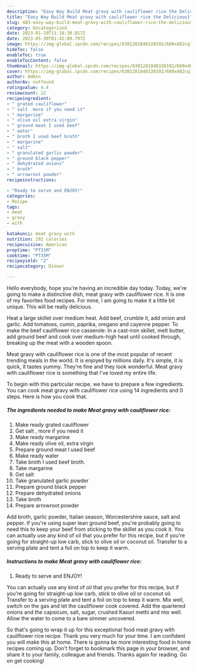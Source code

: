 ```yaml
---
description: "Easy Way Build Meat gravy with cauliflower rice the Delicious}"
title: "Easy Way Build Meat gravy with cauliflower rice the Delicious}"
slug: 483-easy-way-build-meat-gravy-with-cauliflower-rice-the-delicious
category: Uncategorized
date: 2023-01-29T11:18:30.817Z
date: 2023-05-30T01:42:09.797Z
image: https://img-global.cpcdn.com/recipes/6381281848328192/680x482cq70/meat-gravy-with-cauliflower-rice-recipe-main-photo.jpg
hideToc: false
enableToc: true
enableTocContent: false
thumbnail: https://img-global.cpcdn.com/recipes/6381281848328192/680x482cq70/meat-gravy-with-cauliflower-rice-recipe-main-photo.jpg
cover: https://img-global.cpcdn.com/recipes/6381281848328192/680x482cq70/meat-gravy-with-cauliflower-rice-recipe-main-photo.jpg
author: Admin
authorAv: notfound
ratingvalue: 4.4
reviewcount: 22
recipeingredient:
- " grated cauliflower"
- " salt  more if you need it"
- " margarine"
- " olive oil extra virgin"
- " ground meat I used beef"
- " water"
- " broth I used beef broth"
- " margarine"
- " salt"
- " granulated garlic powder"
- " ground black pepper"
- " dehydrated onions"
- " broth"
- " arrowroot powder"
recipeinstructions:

- "Ready to serve and ENJOY!"
categories:
- Recipe
tags:
- meat
- gravy
- with

katakunci: meat gravy with 
nutrition: 292 calories
recipecuisine: American
preptime: "PT31M"
cooktime: "PT35M"
recipeyield: "2"
recipecategory: Dinner

---
```



Hello everybody, hope you're having an incredible day today. Today, we're going to make a distinctive dish, meat gravy with cauliflower rice. It is one of my favorites food recipes. For mine, I am going to make it a little bit unique. This will be really delicious.

Heat a large skillet over medium heat. Add beef, crumble it, add onion and garlic. Add tomatoes, cumin, paprika, oregano and cayenne pepper. To make the beef cauliflower rice casserole: In a cast-iron skillet, melt butter, add ground beef and cook over medium-high heat until cooked through, breaking up the meat with a wooden spoon.

Meat gravy with cauliflower rice is one of the most popular of recent trending meals in the world. It is enjoyed by millions daily. It's simple, it is quick, it tastes yummy. They're fine and they look wonderful. Meat gravy with cauliflower rice is something that I've loved my entire life.


To begin with this particular recipe, we have to prepare a few ingredients. You can cook meat gravy with cauliflower rice using 14 ingredients and 0 steps. Here is how you cook that.

<!--inarticleads1-->

##### The ingredients needed to make Meat gravy with cauliflower rice:

1. Make ready  grated cauliflower
1. Get  salt , more if you need it
1. Make ready  margarine
1. Make ready  olive oil, extra virgin
1. Prepare  ground meat I used beef
1. Make ready  water
1. Take  broth I used beef broth.
1. Take  margarine
1. Get  salt
1. Take  granulated garlic powder
1. Prepare  ground black pepper
1. Prepare  dehydrated onions
1. Take  broth
1. Prepare  arrowroot powder


Add broth, garlic powder, Italian season, Worcestershire sauce, salt and pepper. If you&#39;re using super lean ground beef, you&#39;re probably going to need this to keep your beef from sticking to the skillet as you cook it. You can actually use any kind of oil that you prefer for this recipe, but if you&#39;re going for straight-up low carb, stick to olive oil or coconut oil. Transfer to a serving plate and tent a foil on top to keep it warm. 

<!--inarticleads2-->

##### Instructions to make Meat gravy with cauliflower rice:


1. Ready to serve and ENJOY!

You can actually use any kind of oil that you prefer for this recipe, but if you&#39;re going for straight-up low carb, stick to olive oil or coconut oil. Transfer to a serving plate and tent a foil on top to keep it warm. Mix well, switch on the gas and let the cauliflower cook covered. Add the quartered onions and the capsicum, salt, sugar, crushed Kasuri methi and mix well. Allow the water to come to a bare simmer uncovered. 

So that's going to wrap it up for this exceptional food meat gravy with cauliflower rice recipe. Thank you very much for your time. I am confident you will make this at home. There is gonna be more interesting food in home recipes coming up. Don't forget to bookmark this page in your browser, and share it to your family, colleague and friends. Thanks again for reading. Go on get cooking!
